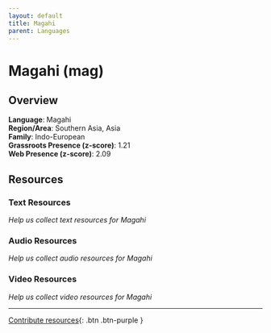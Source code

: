 ```yaml
---
layout: default
title: Magahi
parent: Languages
---
```


# Magahi (mag)

## Overview

**Language**: Magahi  
**Region/Area**: Southern Asia, Asia  
**Family**: Indo-European  
**Grassroots Presence (z-score)**: 1.21  
**Web Presence (z-score)**: 2.09  

## Resources

### Text Resources
*Help us collect text resources for Magahi*

### Audio Resources
*Help us collect audio resources for Magahi*

### Video Resources
*Help us collect video resources for Magahi*

---

[Contribute resources](https://forms.office.com/e/1SfLJx3u1r){: .btn .btn-purple }
